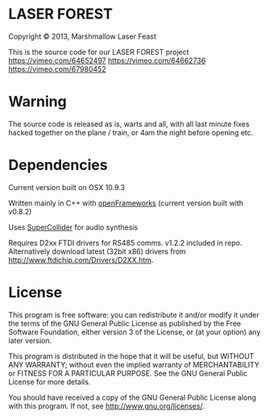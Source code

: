 # LASER FOREST
Copyright © 2013, Marshmallow Laser Feast


This is the source code for our LASER FOREST project
<https://vimeo.com/64652497>
<https://vimeo.com/64662736>
<https://vimeo.com/67980452> 


# Warning
The source code is released as is, warts and all, with all last minute fixes hacked together on the plane / train, or 4am the night before opening etc. 


# Dependencies
Current version built on OSX 10.9.3

Written mainly in C++ with [openFrameworks](http://openframeworks.cc)
(current version built with v0.8.2)

Uses [SuperCollider](http://supercollider.sourceforge.net/) for audio synthesis

Requires D2xx FTDI drivers for RS485 comms. v1.2.2 included in repo. Alternatively download latest (32bit x86) drivers from <http://www.ftdichip.com/Drivers/D2XX.htm>.



# License
This program is free software: you can redistribute it and/or modify
it under the terms of the GNU General Public License as published by
the Free Software Foundation, either version 3 of the License, or
(at your option) any later version.

This program is distributed in the hope that it will be useful,
but WITHOUT ANY WARRANTY; without even the implied warranty of
MERCHANTABILITY or FITNESS FOR A PARTICULAR PURPOSE.  See the
GNU General Public License for more details.

You should have received a copy of the GNU General Public License
along with this program.  If not, see <http://www.gnu.org/licenses/>.